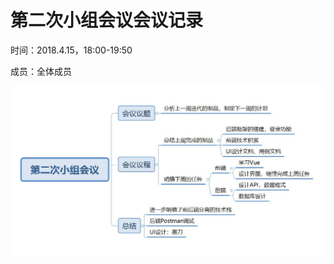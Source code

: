 # 第二次小组会议会议记录
时间：2018.4.15，18:00-19:50

成员：全体成员

![img](https://github.com/ChaosCrowd/Dashboard/blob/master/documentations/Meeting_recording/%E7%AC%AC%E4%BA%8C%E6%AC%A1%E5%B0%8F%E7%BB%84%E4%BC%9A%E8%AE%AE.jpg)
